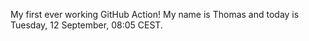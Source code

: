 My first ever working GitHub Action!
My name is Thomas and today is Tuesday, 12 September, 08:05 CEST. 
